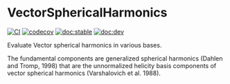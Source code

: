 # VectorSphericalHarmonics

[![CI](https://github.com/jishnub/VectorSphericalHarmonics.jl/actions/workflows/ci.yml/badge.svg)](https://github.com/jishnub/VectorSphericalHarmonics.jl/actions/workflows/ci.yml)
[![codecov](https://codecov.io/gh/jishnub/VectorSphericalHarmonics.jl/branch/master/graph/badge.svg?token=E3VR2ucD0z)](https://codecov.io/gh/jishnub/VectorSphericalHarmonics.jl)
[![doc:stable](https://img.shields.io/badge/docs-stable-blue.svg)](https://jishnub.github.io/VectorSphericalHarmonics.jl/stable)
[![doc:dev](https://img.shields.io/badge/docs-dev-blue.svg)](https://jishnub.github.io/VectorSphericalHarmonics.jl/dev)

Evaluate Vector spherical harmonics in various bases.

The fundamental components are generalized spherical harmonics (Dahlen and Tromp, 1998) that are the unnormalized helicity basis components of vector spherical harmonics (Varshalovich et al. 1988).

